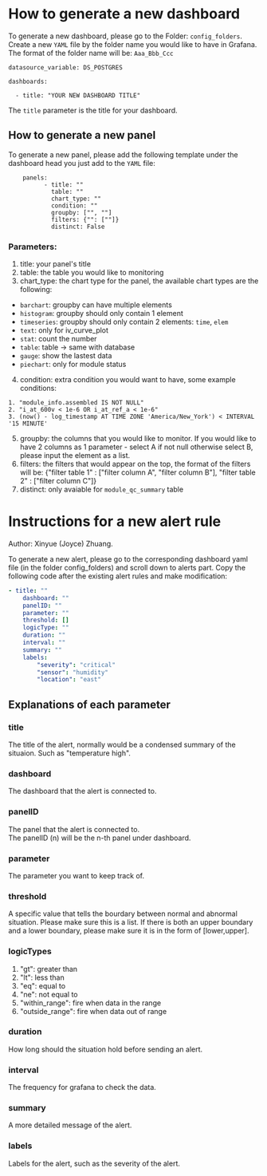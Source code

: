 # How to generate a new dashboard
To generate a new dashboard, please go to the Folder: `config_folders`. Create a new `YAML` file by the folder name you would like to have in Grafana. 
The format of the folder name will be: `Aaa_Bbb_Ccc`
```
datasource_variable: DS_POSTGRES

dashboards:

  - title: "YOUR NEW DASHBOARD TITLE"
```
The `title` parameter is the title for your dashboard. 

## How to generate a new panel
To generate a new panel, please add the following template under the dashboard head you just add to the `YAML` file:
```
	panels:
	      - title: ""
	        table: ""
	        chart_type: ""
	        condition: ""
	        groupby: ["", ""]
	        filters: {"": [""]}
	        distinct: False
```

### Parameters:
1. title: your panel's title
2. table: the table you would like to monitoring
3. chart_type: the chart type for the panel, the available chart types are the following:
- `barchart`: groupby can have multiple elements
- `histogram`: groupby should only contain 1 element
- `timeseries`: groupby should only contain 2 elements: `time`, `elem`
- `text`: only for iv_curve_plot
- `stat`: count the number
- `table`: table -> same with database
- `gauge`: show the lastest data
- `piechart`: only for module status
4. condition: extra condition you would want to have, some example conditions:
```
1. "module_info.assembled IS NOT NULL"
2. "i_at_600v < 1e-6 OR i_at_ref_a < 1e-6"
3. (now() - log_timestamp AT TIME ZONE 'America/New_York') < INTERVAL '15 MINUTE'
```
5. groupby: the columns that you would like to monitor. If you would like to have 2 columns as 1 parameter - select A if not null otherwise select B, please input the element as a list.
6. filters: the filters that would appear on the top, the format of the filters will be: {"filter table 1" : ["filter column A", "filter column B"], "filter table 2" : ["filter column C"]}
7. distinct: only avaiable for `module_qc_summary` table
  

# Instructions for a new alert rule
Author: Xinyue (Joyce) Zhuang. 
  
To generate a new alert, please go to the corresponding dashboard yaml file (in the folder config_folders) and scroll down to alerts part. Copy the following code after the existing alert rules and make modification:

``` yaml
- title: ""
    dashboard: ""
    panelID: ""
    parameter: ""
    threshold: []
    logicType: ""
    duration: ""
    interval: ""
    summary: ""
    labels: 
        "severity": "critical"
        "sensor": "humidity"
        "location": "east"
```


## Explanations of each parameter

### title
The title of the alert, normally would be a condensed summary of the situaion. Such as "temperature high".

### dashboard
The dashboard that the alert is connected to.

### panelID
The panel that the alert is connected to.  
The panelID (n) will be the n-th panel under dashboard. 

### parameter
The parameter you want to keep track of.

### threshold
A specific value that tells the bourdary between normal and abnormal situation. Please make sure this is a list. If there is both an upper boundary and a lower boundary, please make sure it is in the form of [lower,upper].

### logicTypes
1. "gt": greater than
2. "lt": less than
3. "eq": equal to
4. "ne": not equal to
5. "within_range": fire when data in the range
6. "outside_range": fire when data out of range

### duration
How long should the situation hold before sending an alert.

### interval
The frequency for grafana to check the data.

### summary
A more detailed message of the alert.

### labels
Labels for the alert, such as the severity of the alert.